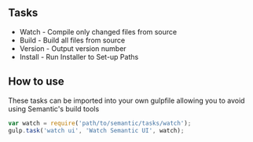 ## Tasks

* Watch - Compile only changed files from source
* Build - Build all files from source
* Version - Output version number
* Install - Run Installer to Set-up Paths

## How to use

These tasks can be imported into your own gulpfile allowing you to avoid using Semantic's build tools

```javascript
var watch = require('path/to/semantic/tasks/watch');
gulp.task('watch ui', 'Watch Semantic UI', watch);
```
